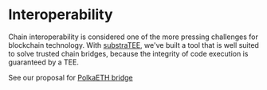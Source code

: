 # Interoperability

Chain interoperability is considered one of the more pressing challenges for blockchain technology. With [substraTEE](https://github.com/integritee-network/substraTEE), we've built a tool that is well suited to solve trusted chain bridges, because the integrity of code execution is guaranteed by a TEE.

See our proposal for [PolkaETH bridge](./interoperability-bridges.md)
